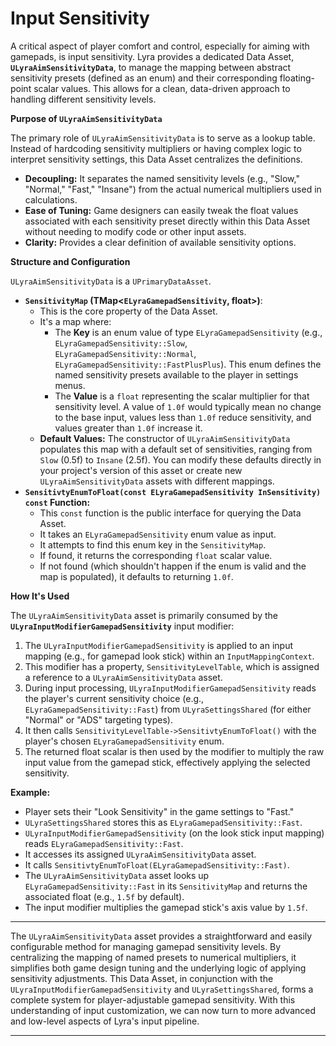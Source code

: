 # Input Sensitivity

A critical aspect of player comfort and control, especially for aiming with gamepads, is input sensitivity. Lyra provides a dedicated Data Asset, **`ULyraAimSensitivityData`**, to manage the mapping between abstract sensitivity presets (defined as an enum) and their corresponding floating-point scalar values. This allows for a clean, data-driven approach to handling different sensitivity levels.

**Purpose of `ULyraAimSensitivityData`**

The primary role of `ULyraAimSensitivityData` is to serve as a lookup table. Instead of hardcoding sensitivity multipliers or having complex logic to interpret sensitivity settings, this Data Asset centralizes the definitions.

* **Decoupling:** It separates the named sensitivity levels (e.g., "Slow," "Normal," "Fast," "Insane") from the actual numerical multipliers used in calculations.
* **Ease of Tuning:** Game designers can easily tweak the float values associated with each sensitivity preset directly within this Data Asset without needing to modify code or other input assets.
* **Clarity:** Provides a clear definition of available sensitivity options.

**Structure and Configuration**

`ULyraAimSensitivityData` is a `UPrimaryDataAsset`.

* **`SensitivityMap` (TMap<`ELyraGamepadSensitivity`, float>)**:
  * This is the core property of the Data Asset.
  * It's a map where:
    * The **Key** is an enum value of type `ELyraGamepadSensitivity` (e.g., `ELyraGamepadSensitivity::Slow`, `ELyraGamepadSensitivity::Normal`, `ELyraGamepadSensitivity::FastPlusPlus`). This enum defines the named sensitivity presets available to the player in settings menus.
    * The **Value** is a `float` representing the scalar multiplier for that sensitivity level. A value of `1.0f` would typically mean no change to the base input, values less than `1.0f` reduce sensitivity, and values greater than `1.0f` increase it.
  * **Default Values:** The constructor of `ULyraAimSensitivityData` populates this map with a default set of sensitivities, ranging from `Slow` (0.5f) to `Insane` (2.5f). You can modify these defaults directly in your project's version of this asset or create new `ULyraAimSensitivityData` assets with different mappings.
* **`SensitivtyEnumToFloat(const ELyraGamepadSensitivity InSensitivity) const` Function:**
  * This `const` function is the public interface for querying the Data Asset.
  * It takes an `ELyraGamepadSensitivity` enum value as input.
  * It attempts to find this enum key in the `SensitivityMap`.
  * If found, it returns the corresponding `float` scalar value.
  * If not found (which shouldn't happen if the enum is valid and the map is populated), it defaults to returning `1.0f`.

**How It's Used**

The `ULyraAimSensitivityData` asset is primarily consumed by the **`ULyraInputModifierGamepadSensitivity`** input modifier:

1. The `ULyraInputModifierGamepadSensitivity` is applied to an input mapping (e.g., for gamepad look stick) within an `InputMappingContext`.
2. This modifier has a property, `SensitivityLevelTable`, which is assigned a reference to a `ULyraAimSensitivityData` asset.
3. During input processing, `ULyraInputModifierGamepadSensitivity` reads the player's current sensitivity choice (e.g., `ELyraGamepadSensitivity::Fast`) from `ULyraSettingsShared` (for either "Normal" or "ADS" targeting types).
4. It then calls `SensitivityLevelTable->SensitivtyEnumToFloat()` with the player's chosen `ELyraGamepadSensitivity` enum.
5. The returned float scalar is then used by the modifier to multiply the raw input value from the gamepad stick, effectively applying the selected sensitivity.

**Example:**

* Player sets their "Look Sensitivity" in the game settings to "Fast."
* `ULyraSettingsShared` stores this as `ELyraGamepadSensitivity::Fast`.
* `ULyraInputModifierGamepadSensitivity` (on the look stick input mapping) reads `ELyraGamepadSensitivity::Fast`.
* It accesses its assigned `ULyraAimSensitivityData` asset.
* It calls `SensitivtyEnumToFloat(ELyraGamepadSensitivity::Fast)`.
* The `ULyraAimSensitivityData` asset looks up `ELyraGamepadSensitivity::Fast` in its `SensitivityMap` and returns the associated float (e.g., `1.5f` by default).
* The input modifier multiplies the gamepad stick's axis value by `1.5f`.

***

The `ULyraAimSensitivityData` asset provides a straightforward and easily configurable method for managing gamepad sensitivity levels. By centralizing the mapping of named presets to numerical multipliers, it simplifies both game design tuning and the underlying logic of applying sensitivity adjustments. This Data Asset, in conjunction with the `ULyraInputModifierGamepadSensitivity` and `ULyraSettingsShared`, forms a complete system for player-adjustable gamepad sensitivity. With this understanding of input customization, we can now turn to more advanced and low-level aspects of Lyra's input pipeline.

***

